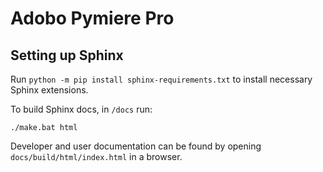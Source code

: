 # Adobo Pymiere Pro

## Setting up Sphinx

Run `python -m pip install sphinx-requirements.txt` to install necessary Sphinx extensions.

To build Sphinx docs, in `/docs` run:

```./make.bat html```

Developer and user documentation can be found by opening `docs/build/html/index.html` in a browser.

